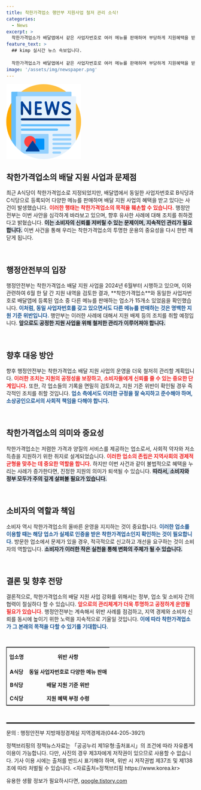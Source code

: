 ```yaml
---
title: 착한가격업소 행안부 지원사업 철저 관리 소식!
categories:
  - News
excerpt: >
  착한가격업소가 배달앱에서 같은 사업자번호로 여러 메뉴를 판매하며 부당하게 지원혜택을 받는 사례가 드러났다. 행안부는 향후 이들에 대한 지원배제를 검토하겠다고 밝혔다.
feature_text: >
  ## kimp 실시간 뉴스 속보입니다.

  착한가격업소가 배달앱에서 같은 사업자번호로 여러 메뉴를 판매하며 부당하게 지원혜택을 받는 사례가 드러났다. 행안부는 향후 이들에 대한 지원배제를 검토하겠다고 밝혔다.
image: '/assets/img/newspaper.png'
---
```


<p><img src="/assets/img/newspaper.png" alt="kimplant 속보" /></p>

<h2 data-ke-size="size26">착한가격업소의 배달 지원 사업과 문제점</h2>

<p data-ke-size="size16">최근 A식당이 착한가격업소로 지정되었지만, 배달앱에서 동일한 사업자번호로 B식당과 C식당으로 등록되어 다양한 메뉴를 판매하며 배달 지원 사업의 혜택을 받고 있다는 사건이 발생했습니다. <b><span style="color: #ee2323;">이러한 행태는 착한가격업소의 목적을 훼손할 수 있습니다.</span></b> 행정안전부는 이번 사안을 심각하게 바라보고 있으며, 향후 유사한 사례에 대해 조치를 취하겠다고 밝혔습니다. <b><span style="background-color: #21538527;">이는 소비자의 신뢰를 저버릴 수 있는 문제이며, 지속적인 관리가 필요합니다.</span></b> 이번 사건을 통해 우리는 착한가격업소의 투명한 운용의 중요성을 다시 한번 깨닫게 됩니다.</p>

<p data-ke-size="size16">&nbsp;</p>

<h2 data-ke-size="size26">행정안전부의 입장</h2>

<p data-ke-size="size16">행정안전부는 착한가격업소 배달 지원 사업을 2024년 6월부터 시행하고 있으며, 이와 관련하여 6월 한 달 간 지원 내역을 검토한 결과, **착한가격업소**와 동일한 사업자번호로 배달앱에 등록된 업소 중 다른 메뉴를 판매하는 업소가 15개소 있었음을 확인했습니다. <b><span style="color: #1a5490;">이처럼, 동일 사업자번호를 갖고 있으면서도 다른 메뉴를 판매하는 것은 명백한 지원 기준 위반입니다.</span></b> 행안부는 이러한 사례에 대해서 지원 배제 등의 조치를 취할 예정입니다. <b><span style="background-color: #21538527;">앞으로도 공정한 지원 사업을 위해 철저한 관리가 이루어져야 합니다.</span></b></p>

<p data-ke-size="size16">&nbsp;</p>

<h2 data-ke-size="size26">향후 대응 방안</h2>

<p data-ke-size="size16">향후 행정안전부는 착한가격업소 배달 지원 사업의 운영을 더욱 철저히 관리할 계획입니다. <b><span style="color: #ee2323;">이러한 조치는 지원의 공정성을 보장하고, 소비자들에게 신뢰를 줄 수 있는 중요한 단계입니다.</span></b> 또한, 각 업소들의 기록을 면밀히 검토하고, 지원 기준 위반이 확인될 경우 즉각적인 조치를 취할 것입니다. <b><span style="color: #1a5490;">업소 측에서도 이러한 규정을 잘 숙지하고 준수해야 하며, 소상공인으로서의 사회적 책임을 다해야 합니다.</span></b></p>

<p data-ke-size="size16">&nbsp;</p>

<h2 data-ke-size="size26">착한가격업소의 의미와 중요성</h2>

<p data-ke-size="size16">착한가격업소는 저렴한 가격과 양질의 서비스를 제공하는 업소로서, 사회적 약자와 저소득층을 지원하기 위한 취지로 설계되었습니다. <b><span style="color: #ee2323;">이러한 업소의 존립은 지역사회의 경제적 균형을 맞추는 데 중요한 역할을 합니다.</span></b> 하지만 이번 사건과 같이 불법적으로 혜택을 누리는 사례가 증가한다면, 진정한 지원의 의미가 퇴색될 수 있습니다. <b><span style="background-color: #21538527;">따라서, 소비자와 정부 모두가 주의 깊게 살펴볼 필요가 있습니다.</span></b></p>

<p data-ke-size="size16">&nbsp;</p>

<h2 data-ke-size="size26">소비자의 역할과 책임</h2>

<p data-ke-size="size16">소비자 역시 착한가격업소의 올바른 운영을 지지하는 것이 중요합니다. <b><span style="color: #1a5490;">이러한 업소를 이용할 때는 해당 업소가 실제로 인증을 받은 착한가격업소인지 확인하는 것이 필요합니다.</span></b> 방문한 업소에서 문제가 있을 경우, 적극적으로 신고하고 개선을 요구하는 것이 소비자의 역할입니다. <b><span style="background-color: #21538527;">소비자가 이러한 작은 실천을 통해 변화의 주체가 될 수 있습니다.</span></b></p>

<p data-ke-size="size16">&nbsp;</p>

<h2 data-ke-size="size26">결론 및 향후 전망</h2>

<p data-ke-size="size16">결론적으로, 착한가격업소의 배달 지원 사업 강화를 위해서는 정부, 업소 및 소비자 간의 협력이 절실하다 할 수 있습니다. <b><span style="color: #ee2323;">앞으로의 관리체계가 더욱 투명하고 공정하게 운영될 필요가 있습니다.</span></b> 행정안전부는 계속해서 위반 사례를 점검하고, 지역 경제와 소비자 신뢰를 동시에 높이기 위한 노력을 지속적으로 기울일 것입니다. <b><span style="color: #1a5490;">이에 따라 착한가격업소가 그 본래의 목적을 다할 수 있기를 기대합니다.</span></b></p>

<p data-ke-size="size16">&nbsp;</p>

<table style="width: 100%; border-collapse: collapse; border: 1px solid black;">
    <tr>
        <th style="text-align: center; height: 40px;">업소명</th>
        <th style="text-align: center; height: 40px;">위반 사항</th>
    </tr>
    <tr>
        <td style="text-align: center; height: 30px;"><b>A식당</b></td>
        <td style="text-align: center; height: 30px;"><b>동일 사업자번호로 다양한 메뉴 판매</b></td>
    </tr>
    <tr>
        <td style="text-align: center; height: 30px;"><b>B식당</b></td>
        <td style="text-align: center; height: 30px;"><b>배달 지원 기준 위반</b></td>
    </tr>
    <tr>
        <td style="text-align: center; height: 30px;"><b>C식당</b></td>
        <td style="text-align: center; height: 30px;"><b>지원 혜택 부정 수령</b></td>
    </tr>
</table>

<p data-ke-size="size16">&nbsp;</p>

<hr style="border: 1px solid #000;" /> 

<p data-ke-size="size16">문의 : 행정안전부 지방재정경제실 지역경제과(044-205-3921)</p> 

<p data-ke-size="size16">정책브리핑의 정책뉴스자료는 「공공누리 제1유형:출처표시」의 조건에 따라 자유롭게 이용이 가능합니다. 다만, 사진의 경우 제3자에게 저작권이 있으므로 사용할 수 없습니다. 기사 이용 시에는 출처를 반드시 표기해야 하며, 위반 시 저작권법 제37조 및 제138조에 따라 처벌될 수 있습니다. <자료출처=정책브리핑 https://www.korea.kr></p>
유용한 생활 정보가 필요하시다면, <a href="https://qoogle.tistory.com" rel="dofollow">qoogle.tistory.com</a>


